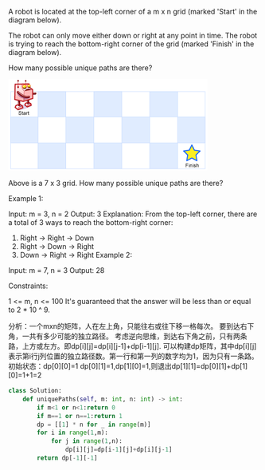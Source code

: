A robot is located at the top-left corner of a m x n grid (marked 'Start' in the diagram below).

The robot can only move either down or right at any point in time. The robot is trying to reach the bottom-right corner of the grid (marked 'Finish' in the diagram below).

How many possible unique paths are there?

![](images/robot_maze.png)

Above is a 7 x 3 grid. How many possible unique paths are there?
 
Example 1:

Input: m = 3, n = 2
Output: 3
Explanation:
From the top-left corner, there are a total of 3 ways to reach the bottom-right corner:
1. Right -> Right -> Down
2. Right -> Down -> Right
3. Down -> Right -> Right
Example 2:

Input: m = 7, n = 3
Output: 28
 

Constraints:

1 <= m, n <= 100
It's guaranteed that the answer will be less than or equal to 2 * 10 ^ 9.

分析：一个mxn的矩阵，人在左上角，只能往右或往下移一格每次。 要到达右下角，一共有多少可能的独立路径。
考虑逆向思维，到达右下角之前，只有两条路，上方或左方。即dp[i][j]=dp[i][j-1]+dp[i-1][j].
可以构建dp矩阵，其中dp[i][j]表示第i行j列位置的独立路径数。第一行和第一列的数字均为1，因为只有一条路。
初始状态：dp[0][0]=1 dp[0][1]=1,dp[1][0]=1,则退出dp[1][1]=dp[0][1]+dp[1][0]=1+1=2

```python
class Solution:
    def uniquePaths(self, m: int, n: int) -> int:
        if m<1 or n<1:return 0
        if m==1 or n==1:return 1
        dp = [[1] * n for _ in range(m)]
        for i in range(1,m):
            for j in range(1,n):
                dp[i][j]=dp[i-1][j]+dp[i][j-1]
        return dp[-1][-1]
```